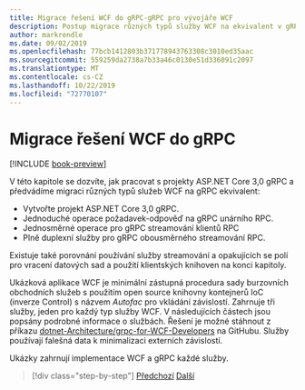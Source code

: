 ```yaml
---
title: Migrace řešení WCF do gRPC-gRPC pro vývojáře WCF
description: Postup migrace různých typů služby WCF na ekvivalent v gRPC.
author: markrendle
ms.date: 09/02/2019
ms.openlocfilehash: 77bcb1412803b371778943763308c3010ed35aac
ms.sourcegitcommit: 559259da2738a7b33a46c0130e51d336091c2097
ms.translationtype: MT
ms.contentlocale: cs-CZ
ms.lasthandoff: 10/22/2019
ms.locfileid: "72770107"
---
```

# <a name="migrate-a-wcf-solution-to-grpc"></a>Migrace řešení WCF do gRPC

[!INCLUDE [book-preview](../../../includes/book-preview.md)]

V této kapitole se dozvíte, jak pracovat s projekty ASP.NET Core 3,0 gRPC a předvádíme migraci různých typů služeb WCF na gRPC ekvivalent:

- Vytvořte projekt ASP.NET Core 3,0 gRPC.
- Jednoduché operace požadavek-odpověď na gRPC unárního RPC.
- Jednosměrné operace pro gRPC streamování klientů RPC
- Plně duplexní služby pro gRPC obousměrného streamování RPC.

Existuje také porovnání používání služby streamování a opakujících se polí pro vracení datových sad a použití klientských knihoven na konci kapitoly.

Ukázková aplikace WCF je minimální zástupná procedura sady burzovních obchodních služeb s použitím open source knihovny kontejnerů IoC (inverze Control) s názvem *Autofac* pro vkládání závislostí. Zahrnuje tři služby, jeden pro každý typ služby WCF. V následujících částech jsou popsány podrobné informace o službách. Řešení je možné stáhnout z příkazu [dotnet-Architecture/grpc-for-WCF-Developers](https://github.com/dotnet-architecture/grpc-for-wcf-developers) na GitHubu. Služby používají falešná data k minimalizaci externích závislostí.

Ukázky zahrnují implementace WCF a gRPC každé služby.

>[!div class="step-by-step"]
>[Předchozí](ws-protocols.md)
>[Další](create-project.md)
